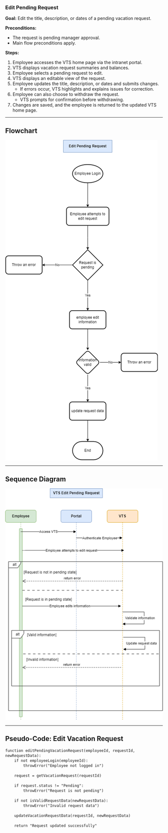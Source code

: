 ### Edit Pending Request

**Goal:** Edit the title, description, or dates of a pending vacation request.

**Preconditions:**

- The request is pending manager approval.
- Main flow preconditions apply.

**Steps:**

1. Employee accesses the VTS home page via the intranet portal.
2. VTS displays vacation request summaries and balances.
3. Employee selects a pending request to edit.
4. VTS displays an editable view of the request.
5. Employee updates the title, description, or dates and submits changes.
   - If errors occur, VTS highlights and explains issues for correction.
6. Employee can also choose to withdraw the request.
   - VTS prompts for confirmation before withdrawing.
7. Changes are saved, and the employee is returned to the updated VTS home page.

---

## **Flowchart**

![VTS Edit Vacation Request Flowchart](../../images/flowcharts/VTS-Edit-Pending-Request.drawio.png)

---

## **Sequence Diagram**

![VTS Edit Vacation Request Sequence Diagram](../../images/diagrams/sequence-diagrams/VTS-Edit-Pending-Reqeust-Sequence-Diagram.drawio.png)

---

## **Pseudo-Code: Edit Vacation Request**

```
function editPendingVacationRequest(employeeId, requestId, newRequestData):
    if not employeeLogin(employeeId):
        throwError("Employee not logged in")

    request = getVacationRequest(requestId)

    if request.status != "Pending":
        throwError("Request is not pending")

    if not isValidRequestData(newRequestData):
        throwError("Invalid request data")

    updateVacationRequestData(requestId, newRequestData)

    return "Request updated successfully"
```
